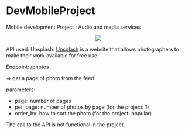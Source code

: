 # DevMobileProject

Mobile development Project : Audio and media services

<p align="center"><img src="spotify/webmobGif.gif" /></p>



API used: Unsplash: [Unsplash](https://unsplash.com/documentation#get-a-photo) is a website that allows photographers to make their work available for free use.

Endpoint: /photos

=> get a page of photo from the feed

parameters:

- page: number of pages 
- per_page: number of photos by page (for the project: 1)
- order_by: how to sort the photo (for the project: popular)

The call to the API is not functional in the project. 